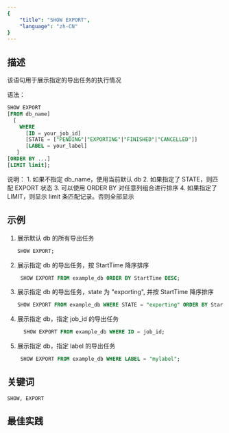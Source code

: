 ```yaml
---
{
    "title": "SHOW EXPORT",
    "language": "zh-CN"
}
---
```


<!--
Licensed to the Apache Software Foundation (ASF) under one
or more contributor license agreements.  See the NOTICE file
distributed with this work for additional information
regarding copyright ownership.  The ASF licenses this file
to you under the Apache License, Version 2.0 (the
"License"); you may not use this file except in compliance
with the License.  You may obtain a copy of the License at

  http://www.apache.org/licenses/LICENSE-2.0

Unless required by applicable law or agreed to in writing,
software distributed under the License is distributed on an
"AS IS" BASIS, WITHOUT WARRANTIES OR CONDITIONS OF ANY
KIND, either express or implied.  See the License for the
specific language governing permissions and limitations
under the License.
-->



## 描述

该语句用于展示指定的导出任务的执行情况

语法：

```sql
SHOW EXPORT
[FROM db_name]
  [
    WHERE
      [ID = your_job_id]
      [STATE = ["PENDING"|"EXPORTING"|"FINISHED"|"CANCELLED"]]
      [LABEL = your_label]
   ]
[ORDER BY ...]
[LIMIT limit];
```
说明：
    1. 如果不指定 db_name，使用当前默认 db
    2. 如果指定了 STATE，则匹配 EXPORT 状态
    3. 可以使用 ORDER BY 对任意列组合进行排序
    4. 如果指定了 LIMIT，则显示 limit 条匹配记录。否则全部显示

## 示例

1. 展示默认 db 的所有导出任务
   
    ```sql
    SHOW EXPORT;
    ```
    
2. 展示指定 db 的导出任务，按 StartTime 降序排序
   
    ```sql
     SHOW EXPORT FROM example_db ORDER BY StartTime DESC;
    ```
    
3. 展示指定 db 的导出任务，state 为 "exporting", 并按 StartTime 降序排序
   
    ```sql
    SHOW EXPORT FROM example_db WHERE STATE = "exporting" ORDER BY StartTime DESC;
    ```
    
4. 展示指定 db，指定 job_id 的导出任务
   
    ```sql
      SHOW EXPORT FROM example_db WHERE ID = job_id;
    ```
    
5. 展示指定 db，指定 label 的导出任务
   
    ```sql
     SHOW EXPORT FROM example_db WHERE LABEL = "mylabel";
    ```

## 关键词

    SHOW, EXPORT

## 最佳实践

